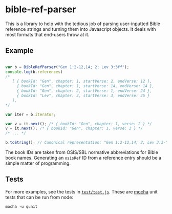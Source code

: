 bible-ref-parser
================

This is a library to help with the tedious job of parsing user-inputted Bible reference strings and turning them into Javascript objects. It deals with most formats that end-users throw at it.

Example
-------

```javascript

var b = BibleRefParser("Gen 1:2-12,14; 2; Lev 3:3ff");
console.log(b.references)
/*
   [ { bookId: "Gen", chapter: 1, startVerse: 2, endVerse: 12 },
     { bookId: "Gen", chapter: 1, startVerse: 14, endVerse: 14 },
     { bookId: "Gen", chapter: 2, startVerse: 1, endVerse: 24 },
     { bookId: "Lev", chapter: 3, startVerse: 3, endVerse: 35 }
   ],
*/

var iter = b.iterator;

var v = it.next(); /* { bookId: "Gen", chapter: 1, verse: 2 } */
v = it.next(); /* { bookId: "Gen", chapter: 1, verse: 3 } */
/* ... */

b.toString(); // Canonical representation: "Gen 1:2-12,14; 2; Lev 3:3-"
```

The book IDs are taken from OSIS/SBL normative abbreviations for Bible book names. Generating an `osisRef` ID from a reference entry should be a simple matter of programming.

Tests
-----

For more examples, see the tests in <a href="test/test.js">`test/test.js`</a>. These are <a href="http://visionmedia.github.io/mocha/">mocha</a> unit tests that can be run from node:

    mocha -u qunit